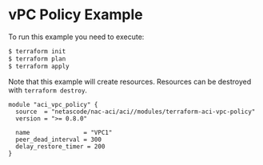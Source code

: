 <!-- BEGIN_TF_DOCS -->
# vPC Policy Example

To run this example you need to execute:

```bash
$ terraform init
$ terraform plan
$ terraform apply
```

Note that this example will create resources. Resources can be destroyed with `terraform destroy`.

```hcl
module "aci_vpc_policy" {
  source  = "netascode/nac-aci/aci//modules/terraform-aci-vpc-policy"
  version = ">= 0.8.0"

  name               = "VPC1"
  peer_dead_interval = 300
  delay_restore_timer = 200
}
```
<!-- END_TF_DOCS -->